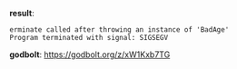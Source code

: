 **result**:
```
erminate called after throwing an instance of 'BadAge'
Program terminated with signal: SIGSEGV
```
**godbolt**: https://godbolt.org/z/xW1Kxb7TG